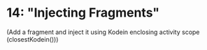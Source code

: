# 14: "Injecting Fragments"

(Add a fragment and inject it using Kodein enclosing activity scope (closestKodein()))

